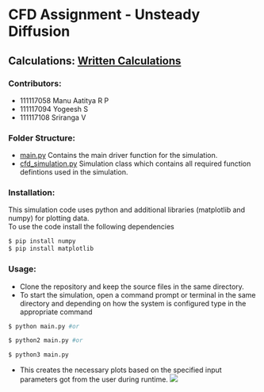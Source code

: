 # CFD Assignment - Unsteady Diffusion 
## Calculations: [Written Calculations](https://github.com/manuaatitya/cfd_project/blob/master/calculation.pdf)
### Contributors:
- 111117058 Manu Aatitya R P
- 111117094 Yogeesh S
- 111117108 Sriranga V
### Folder Structure:
- [main.py](https://github.com/manuaatitya/cfd_project/blob/master/main.py) Contains the main driver function for the simulation.
- [cfd_simulation.py](https://github.com/manuaatitya/cfd_project/blob/master/cfd_simulation.py) Simulation class which contains all required function defintions used in the simulation. 
### Installation:
This simulation code uses python and additional libraries (matplotlib and numpy) for plotting data.  
To use the code install the following dependencies
```sh
$ pip install numpy
$ pip install matplotlib
```
### Usage:
- Clone the repository and keep the source files in the same directory.
- To start the simulation, open a command prompt or terminal in the same directory and depending on how the system is configured type in the appropriate command
```sh
$ python main.py #or
```
```sh
$ python2 main.py #or
``` 
```sh
$ python3 main.py
``` 
- This creates the necessary plots based on the specified input parameters got from the user during runtime.
![](https://user-images.githubusercontent.com/32318187/85883474-ae2d4500-b7fe-11ea-961f-f2c96365f3c0.PNG)
